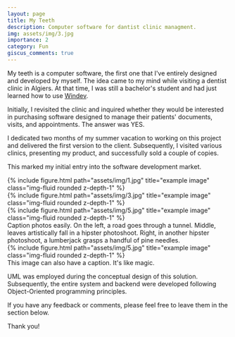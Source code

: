 ```yaml
---
layout: page
title: My Teeth
description: Computer software for dantist clinic managment.
img: assets/img/3.jpg
importance: 2
category: Fun
giscus_comments: true
---
```


My teeth is a computer software, the first one that I've entirely designed and developed by myself. The idea came to my mind while visiting a dentist clinic in Algiers. At that time, I was still a bachelor's student and had just learned how to use <a href='https://windev.com/'>Windev</a>.

Initially, I revisited the clinic and inquired whether they would be interested in purchasing software designed to manage their patients' documents, visits, and appointments. The answer was YES.

I dedicated two months of my summer vacation to working on this project and delivered the first version to the client. Subsequently, I visited various clinics, presenting my product, and successfully sold a couple of copies.

This marked my initial entry into the software development market.


<div class="row">
    <div class="col-sm mt-3 mt-md-0">
        {% include figure.html path="assets/img/1.jpg" title="example image" class="img-fluid rounded z-depth-1" %}
    </div>
    <div class="col-sm mt-3 mt-md-0">
        {% include figure.html path="assets/img/3.jpg" title="example image" class="img-fluid rounded z-depth-1" %}
    </div>
    <div class="col-sm mt-3 mt-md-0">
        {% include figure.html path="assets/img/5.jpg" title="example image" class="img-fluid rounded z-depth-1" %}
    </div>
</div>
<div class="caption">
    Caption photos easily. On the left, a road goes through a tunnel. Middle, leaves artistically fall in a hipster photoshoot. Right, in another hipster photoshoot, a lumberjack grasps a handful of pine needles.
</div>
<div class="row">
    <div class="col-sm mt-3 mt-md-0">
        {% include figure.html path="assets/img/5.jpg" title="example image" class="img-fluid rounded z-depth-1" %}
    </div>
</div>
<div class="caption">
    This image can also have a caption. It's like magic.
</div>

UML was employed during the conceptual design of this solution. Subsequently, the entire system and backend were developed following Object-Oriented programming principles.

If you have any feedback or comments, please feel free to leave them in the section below.

Thank you!